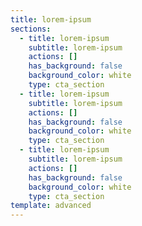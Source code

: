 ```yaml
---
title: lorem-ipsum
sections:
  - title: lorem-ipsum
    subtitle: lorem-ipsum
    actions: []
    has_background: false
    background_color: white
    type: cta_section
  - title: lorem-ipsum
    subtitle: lorem-ipsum
    actions: []
    has_background: false
    background_color: white
    type: cta_section
  - title: lorem-ipsum
    subtitle: lorem-ipsum
    actions: []
    has_background: false
    background_color: white
    type: cta_section
template: advanced
---
```

